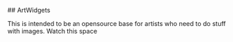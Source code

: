 ## ArtWidgets

This is intended to be an opensource base for artists who need to do stuff with images. Watch this space
